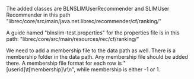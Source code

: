 The added classes are BLNSLIMUserRecommender and SLIMUser Recommender 
in this path "librec/core/src/main/java.net.librec/recommender/cf/ranking/"

A guide named "blnslim-test.properties" for the properties file is in this path:
"librec/core/src/main/resources/rec/cf/ranking/"

We need to add a membership file to the data path as well. There is a membership folder
 in the data path. Any membership file should be added there. A membership file format
for each row is "[userid]\t[membership]\r\n", while membership is either -1 or 1.
